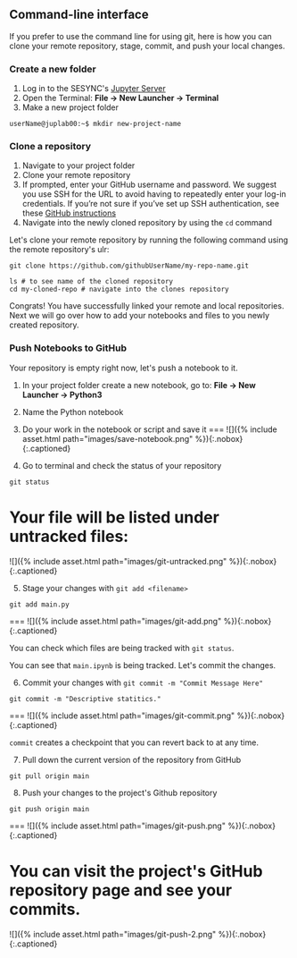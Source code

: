 ---
---

## Command-line interface

If you prefer to use the command line for using git, here is how you can clone your remote repository, stage, commit, and push your local changes. 

### Create a new folder

1. Log in to the SESYNC's [Jupyter Server](https://jupyter.sesync.org/)
2. Open the Terminal: **File -> New Launcher -> Terminal**
3. Make a new project folder
```
userName@juplab00:~$ mkdir new-project-name
```

### Clone a repository

1. Navigate to your project folder
2. Clone your remote repository
3. If prompted, enter your GitHub username and password. We suggest you use SSH for the URL to avoid having to repeatedly enter your log-in credentials. If you’re not sure if you’ve set up SSH authentication, see these [GitHub instructions](https://docs.github.com/en/github/authenticating-to-github/connecting-to-github-with-ssh)
4. Navigate into the newly cloned repository by using the `cd` command

Let's clone your remote repository by running the following command using the remote repository's ulr:
```
git clone https://github.com/githubUserName/my-repo-name.git

ls # to see name of the cloned repository
cd my-cloned-repo # navigate into the clones repository
```

Congrats! You have successfully linked your remote and local repositories. 
Next we will go over how to add your notebooks and files to you newly created repository. 

### Push Notebooks to GitHub
Your repository is empty right now, let's push a notebook to it. 
1. In your project folder create a new notebook, go to: **File -> New Launcher -> Python3**
2. Name the Python notebook
3. Do your work in the notebook or script and save it
===
![]({% include asset.html path="images/save-notebook.png" %}){:.nobox}
{:.captioned}

4. Go to terminal and check the status of your repository
```
git status
```
Your file will be listed under untracked files:
===
![]({% include asset.html path="images/git-untracked.png" %}){:.nobox}
{:.captioned}

5. Stage your changes with `git add <filename>`
```
git add main.py
```
===
![]({% include asset.html path="images/git-add.png" %}){:.nobox}
{:.captioned}

You can check which files are being tracked with `git status`.

You can see that `main.ipynb` is being tracked. Let's commit the changes.

6. Commit your changes with `git commit -m "Commit Message Here"`
```
git commit -m "Descriptive statitics."
```
===
![]({% include asset.html path="images/git-commit.png" %}){:.nobox}
{:.captioned}

`commit` creates a checkpoint that you can revert back to at any time.

7. Pull down the current version of the repository from GitHub
```
git pull origin main
``` 

8. Push your changes to the project's Github repository
```
git push origin main
```
===
![]({% include asset.html path="images/git-push.png" %}){:.nobox}
{:.captioned}

You can visit the project's GitHub repository page and see your commits.
===
![]({% include asset.html path="images/git-push-2.png" %}){:.nobox}
{:.captioned}





